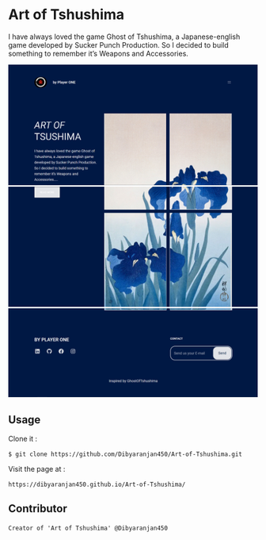 # Art of Tshushima

I have always loved the game Ghost of Tshushima, a Japanese-english game developed by Sucker Punch Production. So I decided to build something to remember it’s Weapons and Accessories.

![First Screeshot](img/Screenshot_1.png)
![Second Screeshot](img/Screenshot_2.png)
![Third Screeshot](img/Screenshot_3.png)

## Usage

Clone it :

```
$ git clone https://github.com/Dibyaranjan450/Art-of-Tshushima.git
```

Visit the page at : 

```
https://dibyaranjan450.github.io/Art-of-Tshushima/
```

## Contributor

```
Creator of 'Art of Tshushima' @Dibyaranjan450
```
